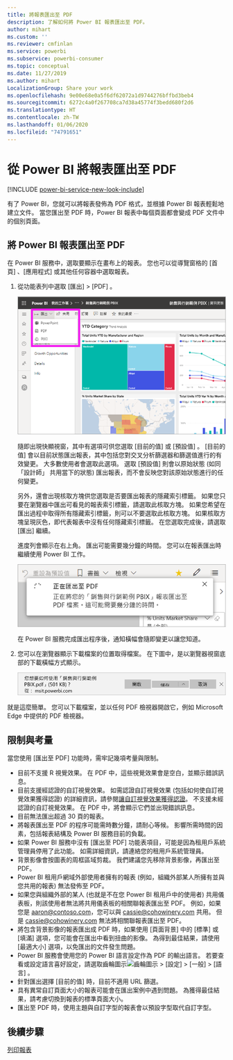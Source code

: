 ```yaml
---
title: 將報表匯出至 PDF
description: 了解如何將 Power BI 報表匯出至 PDF。
author: mihart
ms.custom: ''
ms.reviewer: cmfinlan
ms.service: powerbi
ms.subservice: powerbi-consumer
ms.topic: conceptual
ms.date: 11/27/2019
ms.author: mihart
LocalizationGroup: Share your work
ms.openlocfilehash: 9e00e68e0a5f6df62072a1d9744276bffbd3beb4
ms.sourcegitcommit: 6272c4a0f267708ca7d38a45774f3bedd680f2d6
ms.translationtype: HT
ms.contentlocale: zh-TW
ms.lasthandoff: 01/06/2020
ms.locfileid: "74791651"
---
```

# <a name="export-reports-from-power-bi-to-pdf"></a>從 Power BI 將報表匯出至 PDF

[!INCLUDE [power-bi-service-new-look-include](../includes/power-bi-service-new-look-include.md)]

有了 Power BI，您就可以將報表發佈為 PDF 格式，並根據 Power BI 報表輕鬆地建立文件。 當您匯出至 PDF 時，Power BI 報表中每個頁面都會變成 PDF 文件中的個別頁面。

## <a name="export-your-power-bi-report-to-pdf"></a>將 Power BI 報表匯出至 PDF
在 Power BI 服務中，選取要顯示在畫布上的報表。 您也可以從導覽窗格的 [首頁]  、[應用程式]  或其他任何容器中選取報表。

1. 從功能表列中選取 [匯出]   > [PDF]  。

    ![從功能表列選取 [匯出]](media/end-user-pdf/power-bi-export.png)

    隨即出現快顯視窗，其中有選項可供您選取 [目前的值]  或 [預設值]  。 [目前的值]  會以目前狀態匯出報表，其中包括您對交叉分析篩選器和篩選值進行的有效變更。 大多數使用者會選取此選項。 選取 [預設值]  則會以原始狀態 (如同「設計師」  共用當下的狀態) 匯出報表，而不會反映您對該原始狀態進行的任何變更。
    
    另外，還會出現核取方塊供您選取是否要匯出報表的隱藏索引標籤。 如果您只要在瀏覽器中匯出可看見的報表索引標籤，請選取此核取方塊。 如果您希望在匯出過程中取得所有隱藏索引標籤，則可以不要選取此核取方塊。 如果核取方塊呈現灰色，即代表報表中沒有任何隱藏索引標籤。 在您選取完成後，請選取 [匯出]  繼續。
    
    進度列會顯示在右上角。 匯出可能需要幾分鐘的時間。 您可以在報表匯出時繼續使用 Power BI 工作。

    ![匯出進度訊息](media/end-user-pdf/power-bi-export-progress.png)

    在 Power BI 服務完成匯出程序後，通知橫幅會隨即變更以讓您知道。

2. 您可以在瀏覽器顯示下載檔案的位置取得檔案。 在下圖中，是以瀏覽器視窗底部的下載橫幅方式顯示。

    ![下載的檔案位置](media/end-user-pdf/power-bi-export-done.png)

就是這麼簡單。 您可以下載檔案，並以任何 PDF 檢視器開啟它，例如 Microsoft Edge 中提供的 PDF 檢視器。


## <a name="limitations-and-considerations"></a>限制與考量
當您使用 [匯出至 PDF]  功能時，需牢記幾項考量與限制。

* 目前不支援 R 視覺效果。 在 PDF 中，這些視覺效果會是空白，並顯示錯誤訊息。 
* 目前支援經認證的自訂視覺效果。 如需認證自訂視覺效果 (包括如何使自訂視覺效果獲得認證) 的詳細資訊，請參閱[讓自訂視覺效果獲得認證](../developer/power-bi-custom-visuals-certified.md)。 不支援未經認證的自訂視覺效果。 在 PDF 中，將會顯示它們並出現錯誤訊息。 
* 目前無法匯出超過 30 頁的報表。
* 將報表匯出至 PDF 的程序可能需時數分鐘，請耐心等候。 影響所需時間的因素，包括報表結構及 Power BI 服務目前的負載。
* 如果 Power BI 服務中沒有 [匯出至 PDF]  功能表項目，可能是因為租用戶系統管理員停用了此功能。 如需詳細資訊，請連絡您的租用戶系統管理員。
* 背景影像會按圖表的周框區域剪裁。 我們建議您先移除背景影像，再匯出至 PDF。
* Power BI 租用戶網域外部使用者擁有的報表 (例如，組織外部某人所擁有並與您共用的報表) 無法發佈至 PDF。
* 如果您與組織外部的某人 (也就是不在您 Power BI 租用戶中的使用者) 共用儀表板，則該使用者無法將共用儀表板的相關聯報表匯出至 PDF。 例如，如果您是 aaron@contoso.com，您可以與 cassie@cohowinery.com 共用。 但是 cassie@cohowinery.com 無法將相關聯報表匯出至 PDF。
* 將包含背景影像的報表匯出成 PDF 時，如果使用 [頁面背景]  中的 [標準]  或 [填滿]  選項，您可能會在匯出中看到扭曲的影像。 為得到最佳結果，請使用 [最適大小]  選項，以免匯出的文件發生問題。
* Power BI 服務會使用您的 Power BI 語言設定作為 PDF 的輸出語言。 若要查看或設定語言喜好設定，請選取齒輪圖示![齒輪圖示](media/end-user-powerpoint/power-bi-settings-icon.png) > [設定]   > [一般]   > [語言]  。
* 針對匯出選擇 [目前的值]  時，目前不適用 URL 篩選。
* 具有異常自訂頁面大小的報表可能會在匯出案例中遇到問題。 為獲得最佳結果，請考慮切換到報表的標準頁面大小。
* 匯出至 PDF 時，使用主題與自訂字型的報表會以預設字型取代自訂字型。

## <a name="next-steps"></a>後續步驟
[列印報表](end-user-print.md)
